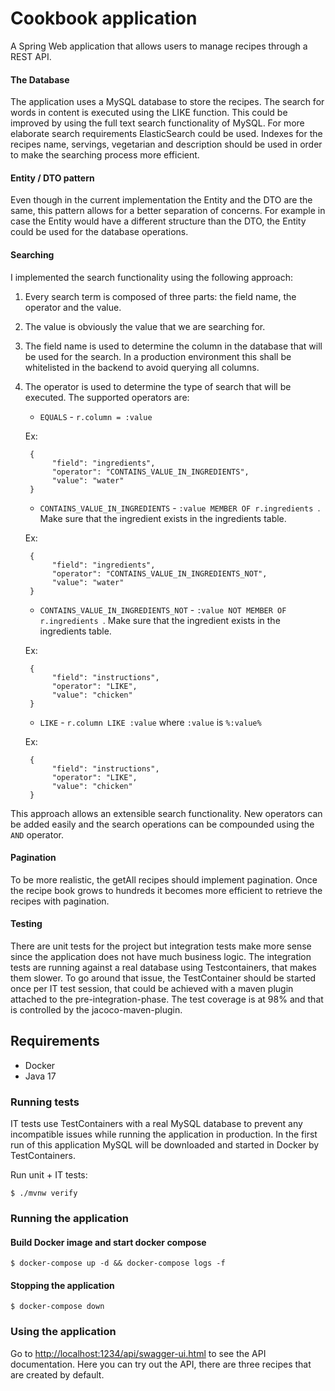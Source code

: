 # Cookbook application

A Spring Web application that allows users to manage recipes through a REST API.

#### The Database
The application uses a MySQL database to store the recipes. The search for words in content is executed using the LIKE function.
This could be improved by using the full text search functionality of MySQL.
For more elaborate search requirements ElasticSearch could be used. 
Indexes for the recipes name, servings, vegetarian and description should be used in order to make the searching 
process more efficient.

#### Entity / DTO pattern
Even though in the current implementation the Entity and the DTO are the same, this pattern allows for a better separation of concerns.
For example in case the Entity would have a different structure than the DTO, the Entity could be used for the database operations.

#### Searching
I implemented the search functionality using the following approach:
1. Every search term is composed of three parts: the field name, the operator and the value.
2. The value is obviously the value that we are searching for.
3. The field name is used to determine the column in the database that will be used for the search. In a production environment this shall be whitelisted in the backend to avoid querying all columns.
4. The operator is used to determine the type of search that will be executed. The supported operators are: 
   - `EQUALS` - `r.column = :value`
      
   Ex:
   ```
    {
         "field": "ingredients",
         "operator": "CONTAINS_VALUE_IN_INGREDIENTS",
         "value": "water"
    }
    ```
   - `CONTAINS_VALUE_IN_INGREDIENTS` - `:value MEMBER OF r.ingredients `. Make sure that the ingredient exists in the ingredients table.

   Ex:
   ```
    {
         "field": "ingredients",
         "operator": "CONTAINS_VALUE_IN_INGREDIENTS_NOT",
         "value": "water"
    }
    ```
   - `CONTAINS_VALUE_IN_INGREDIENTS_NOT` - `:value NOT MEMBER OF r.ingredients `. Make sure that the ingredient exists in the ingredients table.

   Ex:
   ```
    {
         "field": "instructions",
         "operator": "LIKE",
         "value": "chicken"
    }
    ```
   - `LIKE` - `r.column LIKE :value` where `:value` is `%:value%`
      
   Ex:
   ```
    {
         "field": "instructions",
         "operator": "LIKE",
         "value": "chicken"
    }
    ```

This approach allows an extensible search functionality. New operators can be added easily and the search operations can be compounded using the `AND` operator.

#### Pagination
To be more realistic, the getAll recipes should implement pagination. Once the recipe book grows to hundreds it becomes more efficient to retrieve the recipes with pagination.

#### Testing
There are unit tests for the project but integration tests make more sense since the application does not have much business logic.
The integration tests are running against a real database using Testcontainers, that makes them slower. 
To go around that issue, the TestContainer should be started once per IT test session, that could be achieved with a maven plugin attached to the pre-integration-phase.
The test coverage is at 98% and that is controlled by the jacoco-maven-plugin.

## Requirements
* Docker
* Java 17

### Running tests
IT tests use TestContainers with a real MySQL database to prevent any incompatible issues while running the application in production.
In the first run of this application MySQL will be downloaded and started in Docker by TestContainers.

Run unit + IT tests:

`$ ./mvnw verify`

### Running the application
#### Build Docker image and start docker compose
`$ docker-compose up -d && docker-compose logs -f`
#### Stopping the application
`$ docker-compose down`

### Using the application
Go to [http://localhost:1234/api/swagger-ui.html](http://localhost:1234/api/swagger-ui.html) to see the API documentation.
Here you can try out the API, there are three recipes that are created by default.
